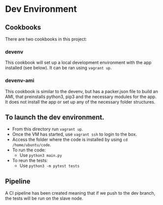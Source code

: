 # Dev Environment

## Cookbooks

There are two cookbooks in this project:

### devenv

This cookbook will set up a local development environment with the app installed (see below). It can be ran using `vagrant up`.

### devenv-ami

This cookbook is similar to the devenv, but has a packer.json file to build an AMI, that preinstalls python3, pip3 and the necessary modules for the app. It does not install the app or set up any of the necessary folder structures.

## To launch the dev environment.

- From this directory run `vagrant up`.
- Once the VM has started, use `vagrant ssh` to login to the box.
- Access the folder where the code is installed by using `cd /home/ubuntu/code`.
- To run the code:
  - Use `python3 main.py`
- To reun the tests:
  - Use `python3 -m pytest tests`

## Pipeline

A CI pipeline has been created meaning that if we push to the dev branch, the tests will be run on the slave node.
